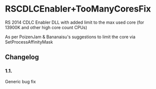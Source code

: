 # RSCDLCEnabler+TooManyCoresFix

 RS 2014 CDLC Enabler DLL with added limit to the max used core (for 13900K and other high core count CPUs)
 
 As per PoizenJam & Bananaisu's suggestions to limit the core via SetProcessAffinityMask

## Changelog
### 1.1. 
Generic bug fix
